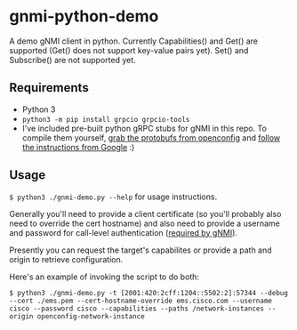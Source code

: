 # gnmi-python-demo
A demo gNMI client in python. Currently Capabilities() and Get() are supported (Get() does not support key-value pairs yet). Set() and Subscribe() are not supported yet.

## Requirements
* Python 3
* `python3 -m pip install grpcio grpcio-tools`
* I've included pre-built python gRPC stubs for gNMI in this repo. To compile them yourself, [grab the protobufs from openconfig](https://github.com/openconfig/gnmi/tree/master/proto) and [follow the instructions from Google](https://grpc.io/docs/tutorials/basic/python.html#generating-client-and-server-code) :)

## Usage
`$ python3 ./gnmi-demo.py --help` for usage instructions. 

Generally you'll need to provide a client certificate (so you'll probably also need to override the cert hostname) and also need to provide a username and password for call-level authentication ([required by gNMI](https://github.com/openconfig/reference/blob/master/rpc/gnmi/gnmi-authentication.md)).

Presently you can request the target's capabilites or provide a path and origin to retrieve configuration.

Here's an example of invoking the script to do both:

`$ python3 ./gnmi-demo.py -t [2001:420:2cff:1204::5502:2]:57344 --debug --cert ./ems.pem --cert-hostname-override ems.cisco.com --username cisco --password cisco --capabilities --paths /network-instances --origin openconfig-network-instance`
